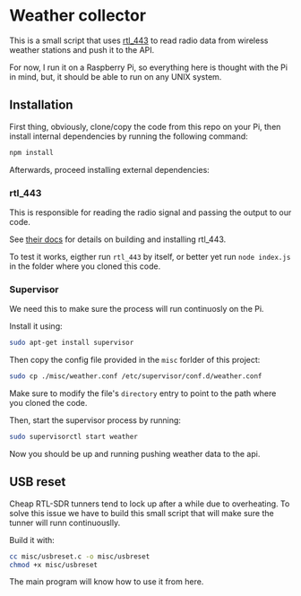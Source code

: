 # Weather collector

This is a small script that uses [rtl_443](https://github.com/merbanan/rtl_433) to read radio data from wireless weather stations and push it to the API.

For now, I run it on a Raspberry Pi, so everything here is thought with the Pi in mind, but, it should be able to run on any UNIX system.

## Installation

First thing, obviously, clone/copy the code from this repo on your Pi, then install internal dependencies by running the following command:

```bash
npm install
```

Afterwards, proceed installing external dependencies:

### rtl_443
This is responsible for reading the radio signal and passing the output to our code.

See [their docs](https://github.com/merbanan/rtl_433/blob/master/docs/BUILDING.md) for details on building and installing rtl_443.

To test it works, eigther run `rtl_443` by itself, or better yet run `node index.js` in the folder where you cloned this code.

### Supervisor

We need this to make sure the process will run continuosly on the Pi.

Install it using:

```bash
sudo apt-get install supervisor
```

Then copy the config file provided in the `misc` forlder of this project:

```bash
sudo cp ./misc/weather.conf /etc/supervisor/conf.d/weather.conf
```

Make sure to modify the file's `directory` entry to point to the path where you cloned the code.

Then, start the supervisor process by running:

```bash
sudo supervisorctl start weather
```

Now you should be up and running pushing weather data to the api.

## USB reset

Cheap RTL-SDR tunners tend to lock up after a while due to overheating. To solve this issue we have to build this small script that will make sure the tunner will runn continuouslly.

Build it with:

```bash
cc misc/usbreset.c -o misc/usbreset
chmod +x misc/usbreset
```

The main program will know how to use it from here.



